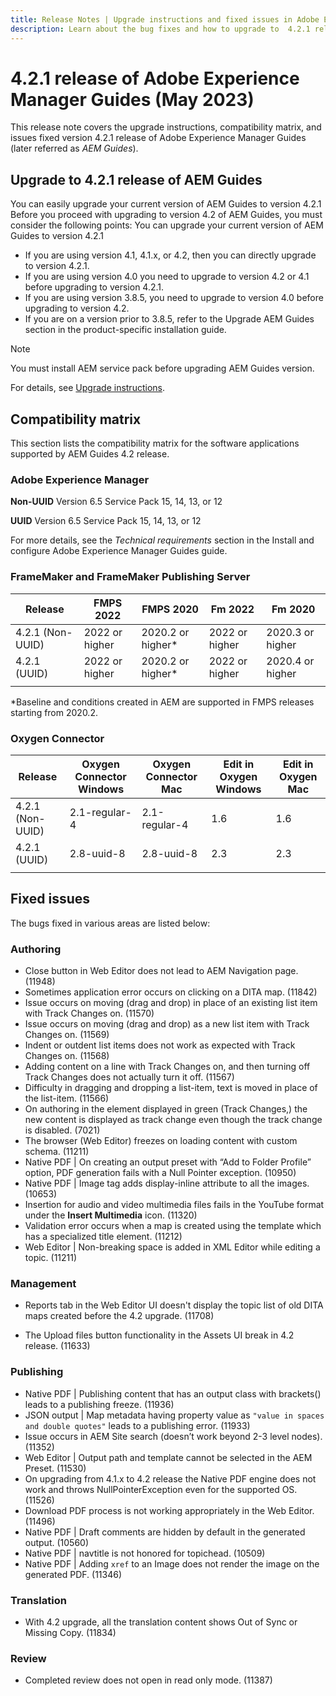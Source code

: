 ```yaml
---
title: Release Notes | Upgrade instructions and fixed issues in Adobe Experience Manager Guides 4.2.1 release
description: Learn about the bug fixes and how to upgrade to  4.2.1 releases of Adobe Experience Manager Guides
---
```

# 4.2.1 release of Adobe Experience Manager Guides (May 2023)

This release note covers the upgrade instructions, compatibility matrix, and issues fixed version 4.2.1 release of Adobe Experience Manager Guides (later referred as *AEM Guides*).

## Upgrade to 4.2.1 release of AEM Guides


You can easily upgrade your current version of AEM Guides to version 4.2.1 Before you proceed with upgrading to version 4.2 of AEM Guides, you must consider the following points:
You can upgrade your current version of AEM Guides to version 4.2.1
*   If you are using version 4.1, 4.1.x, or 4.2, then you can directly upgrade to version 4.2.1.
*   If you are using version 4.0 you need to upgrade to version 4.2 or 4.1 before upgrading to version 4.2.1.
*   If you are using version 3.8.5, you need to upgrade to version 4.0 before upgrading to version 4.2.
*   If you are on a version prior to 3.8.5, refer to the Upgrade AEM Guides section in the product-specific installation guide.

>[!NOTE]
>
>You must install AEM service pack before upgrading AEM Guides version.

For details, see [Upgrade instructions](../install-guide/upgrade-xml-documentation.md).

## Compatibility matrix

This section lists the compatibility matrix for the software applications supported by AEM Guides 4.2 release. 

### Adobe Experience Manager

**Non-UUID**
Version 6.5 Service Pack 15, 14, 13, or 12

**UUID**
Version 6.5 Service Pack 15, 14, 13, or 12

For more details, see the *Technical requirements* section in the Install and configure Adobe Experience Manager Guides guide.

### FrameMaker and FrameMaker Publishing Server

|Release| FMPS 2022 | FMPS 2020 | Fm 2022 | Fm 2020 |
| --- | --- | --- | --- | --- |
|4.2.1 (Non-UUID)| 2022 or higher |2020.2 or higher* | 2022 or higher | 2020.3 or higher |
| 4.2.1 (UUID) | 2022 or higher | 2020.2 or higher*  | 2022 or higher | 2020.4 or higher |
| | | | |

*Baseline and conditions created in AEM are supported in FMPS releases starting from 2020.2.

### Oxygen Connector

| Release | Oxygen Connector Windows | Oxygen Connector Mac | Edit in Oxygen Windows | Edit in Oxygen Mac |  
| --- | --- | --- |--- |--- |
| 4.2.1 (Non-UUID)|  2.1-regular-4 | 2.1-regular-4 |  1.6 | 1.6  |
| 4.2.1 (UUID) | 2.8-uuid-8 | 2.8-uuid-8  |2.3 | 2.3  |
|  |  |   |  

## Fixed issues

The bugs fixed in various areas are listed below:

### Authoring

* Close button in Web Editor does not lead to AEM Navigation page. (11948)
* Sometimes application error occurs on clicking on a DITA map. (11842)
* Issue occurs on moving (drag and drop) in place of an existing list item with Track Changes on. (11570)
* Issue occurs on moving (drag and drop) as a new list item with Track Changes on. (11569)
* Indent or outdent list items does not work as expected with Track Changes on. (11568)
* Adding content on a line with Track Changes on, and then turning off Track Changes does not actually turn it off. (11567)
* Difficulty in dragging and dropping a list-item, text is moved in place of the list-item. (11566)
* On authoring in the element displayed in green (Track Changes,) the new content is displayed as track change even though the track change is disabled. (7021)
* The browser (Web Editor) freezes on loading content with custom schema. (11211)
* Native PDF | On creating an output preset with “Add to Folder Profile” option, PDF generation fails with a Null Pointer exception. (10950)
* Native PDF | Image tag adds display-inline attribute to all the images. (10653)
* Insertion for audio and video multimedia files fails in the YouTube format under the **Insert Multimedia** icon. (11320)
* Validation error occurs when a map is created using the template which has a specialized title element. (11212)
* Web Editor | Non-breaking space is added in XML Editor while editing a topic. (11211)

### Management

* Reports tab in the Web Editor UI doesn't display the topic list of old DITA maps created before the 4.2 upgrade. (11708)

* The Upload files button functionality in the Assets UI break in 4.2 release. (11633)


### Publishing

* Native PDF | Publishing content that has an output class with brackets() leads to a publishing freeze. (11936)
* JSON output | Map metadata having property value as `"value in spaces and double quotes"` leads to a publishing error. (11933)
* Issue occurs in AEM Site search (doesn’t work beyond 2-3 level nodes). (11352)
* Web Editor | Output path and template cannot be selected in the AEM Preset. (11530) 
* On upgrading from 4.1.x to 4.2 release the Native PDF engine does not work and throws NullPointerException even for the supported OS.(11526)
* Download PDF process is not working appropriately in the Web Editor. (11496)
* Native PDF | Draft comments are hidden by default in the generated output. (10560)
* Native PDF | navtitle is not honored for topichead. (10509)
* Native PDF | Adding `xref` to an Image does not render the image on the generated PDF. (11346)

### Translation

* With 4.2 upgrade, all the translation content shows Out of Sync or Missing Copy. (11834)

### Review

* Completed review does not open in read only mode. (11387)


